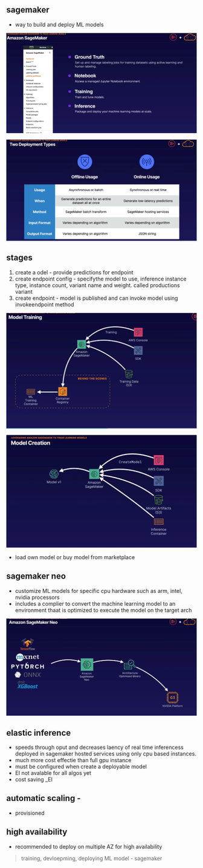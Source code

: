 ## sagemaker

- way to build and deploy ML models

![sagemaker](../images/sagemaker.png)

![sage deployments](../images/sage_deployments.png)

## stages

1. create a odel - provide predictions for endpoint
2. create endpoint config - specifythe model to use, inference instance type, instance count, variant name and weight. called productions variant
3. create endpoint - model is published and can invoke model using invokeendpoint method

![model training](../images/model_traingin.png)

![model creation](../images/model_creation.png)

- load own model or buy model from marketplace

## sagemaker neo

- customize ML models for specific cpu hardware such as arm, intel, nvidia processors
- includes a complier to convert the machine learning model to an environment thaat is optimized to execute the model on the target arch

![sagemaker neo](../images/sagemaker_neo.png)

## elastic inference

- speeds through oput and decreases laency of real time inferencess deployed in sagemaker hosted services using only cpu based instances.
- much more cost effectie than full gpu instance
- must be configured when create a deployable model
- EI not avalable for all algos yet
- cost saving _EI

## automatic scaling - 

- provisioned

## high availability

- recommended to deploy on multiple AZ for high availability

> training, devloepming, deploying ML model - sagemaker